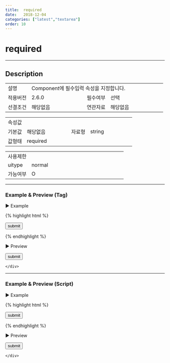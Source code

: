 ```yaml
---
title:  required
date:   2018-12-04
categories: ["latest","textarea"]
order: 10
---
```


required
===

---

## Description

<table style="width:100%">
    <colgroup>
        <col width="15%"/>
        <col width="35%"/>
        <col width="15%"/>
        <col width="35%"/>
    </colgroup>
    <tr>
        <td class="tdTitle tdBg">설명</td>
        <td colspan="3">Component에 필수입력 속성을 지정합니다.</td>
    </tr>
    <tr>
        <td class="tdTitle tdBg">적용버전</td>
        <td>2.6.0</td>
        <td class="tdTitle tdBg">필수여부</td>
        <td>선택</td>
    </tr>
    <tr>
        <td class="tdTitle tdBg">선결조건</td>
        <td>해당없음</td>
        <td class="tdTitle tdBg">연관자료</td>
        <td>해당없음</td>
    </tr>
</table>
<table style="width:100%">
    <colgroup>
        <col width="15%"/>
        <col width="35%"/>
        <col width="15%"/>
        <col width="35%"/>
    </colgroup>
    <tr>
        <td class="tdTitle tdBg tdCenter" colspan="4">속성값</td>
    </tr>
    <tr>
        <td class="tdTitle tdBg">기본값</td>
        <td>해당없음</td>
        <td class="tdTitle tdBg">자료형</td>
        <td>string</td>
    </tr>
    <tr>
        <td class="tdTitle tdBg">값형태</td>
        <td colspan="3">required</td>
    </tr>
</table>
<table style="width:100%">
    <colgroup>
        <col width="20%"/>
        <col width="20%"/>
        <col width="20%"/>
        <col width="20%"/>
        <col width="20%"/>
    </colgroup>
    <tr>
        <td class="tdTitle tdBg tdCenter" colspan="5">사용제한</td>
    </tr>
    <tr>
        <td class="tdTitle tdBg">uitype</td>
        <td class="tdCenter">normal</td>
        <td></td>
        <td></td>
        <td></td>
    </tr>
    <tr>
        <td class="tdTitle tdBg">가능여부</td>
        <td class="tdBlue tdCenter">O</td>
        <td></td>
        <td></td>
        <td></td>
    </tr>
</table>

---
### Example & Preview (Tag)

<sbux-tabs id="exTab1" name="exTab1" uitype="normal" title-target-id-array="exTab1_1" title-text-array="normal">
</sbux-tabs>
<div class="tab-content">
    <div id="exTab1_1">

▶ Example

{% highlight html %}
<form>
    <sbux-textarea id="sbIdx1" name="sbTagNm1" uitype="normal" required="required"></sbux-textarea>
    <input type="submit" value="submit">
</form>
{% endhighlight %}

<br>

▶ Preview

<form>
    <sbux-textarea id="sbIdx1" name="sbTagNm1" uitype="normal" required="required"></sbux-textarea>
    <input type="submit" value="submit">
</form>

    </div>
</div>

---
### Example & Preview (Script)

<sbux-tabs id="exTab2" name="exTab2" uitype="normal" title-target-id-array="exTab2_1" title-text-array="normal">
</sbux-tabs>
<div class="tab-content">
    <div id="exTab2_1">

▶ Example

{% highlight html %}
<form>
    <div id="sbArea1"></div>
    <input type="submit" value="submit">
</form>
<script>
    $(document).ready(function(){
        $('#sbArea1').sbTextarea({
            name : 'sbScriptNm1',
            uitype : 'normal',
            required : 'required'
        });
    }); 
</script>
{% endhighlight %}

<br>

▶ Preview 

<form>
    <div id="sbArea1"></div>
    <input type="submit" value="submit">
</form>
<script>
    $(document).ready(function(){
        $('#sbArea1').sbTextarea({
            name : 'sbScriptNm1',
            uitype : 'normal',
            required : 'required'
        });
    }); 
</script>

    </div>
</div>